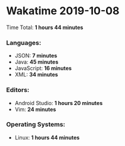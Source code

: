 # Wakatime 2019-10-08

Time Total: **1 hours 44 minutes**

### Languages:
- JSON: **7 minutes** 
- Java: **45 minutes** 
- JavaScript: **16 minutes** 
- XML: **34 minutes** 

### Editors:
- Android Studio: **1 hours 20 minutes** 
- Vim: **24 minutes** 

### Operating Systems:
- Linux: **1 hours 44 minutes** 

